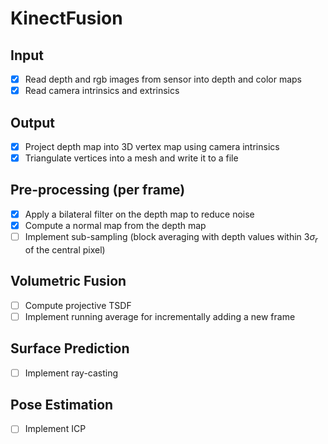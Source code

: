 # KinectFusion

## Input
- [x] Read depth and rgb images from sensor into depth and color maps
- [x] Read camera intrinsics and extrinsics

## Output
- [x] Project depth map into 3D vertex map using camera intrinsics
- [x] Triangulate vertices into a mesh and write it to a file

## Pre-processing (per frame)
- [x] Apply a bilateral filter on the depth map to reduce noise
- [x] Compute a normal map from the depth map
- [ ] Implement sub-sampling (block averaging with depth values within $3\sigma_r$ of the central pixel)

## Volumetric Fusion
- [ ] Compute projective TSDF
- [ ] Implement running average for incrementally adding a new frame

## Surface Prediction
- [ ] Implement ray-casting

## Pose Estimation
- [ ] Implement ICP